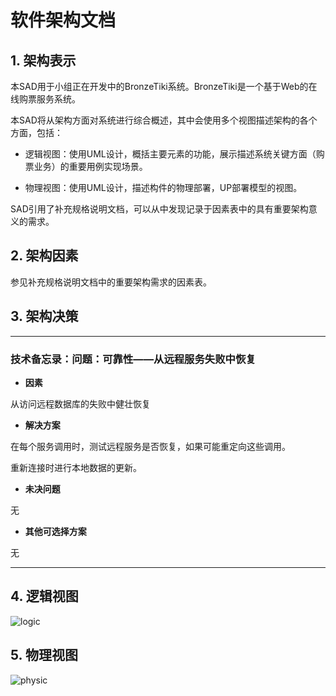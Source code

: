 # 软件架构文档

## 1. 架构表示

本SAD用于小组正在开发中的BronzeTiki系统。BronzeTiki是一个基于Web的在线购票服务系统。

本SAD将从架构方面对系统进行综合概述，其中会使用多个视图描述架构的各个方面，包括：

* 逻辑视图：使用UML设计，概括主要元素的功能，展示描述系统关键方面（购票业务）的重要用例实现场景。

* 物理视图：使用UML设计，描述构件的物理部署，UP部署模型的视图。

SAD引用了补充规格说明文档，可以从中发现记录于因素表中的具有重要架构意义的需求。

## 2. 架构因素

参见补充规格说明文档中的重要架构需求的因素表。

## 3. 架构决策

---

### 技术备忘录：问题：可靠性——从远程服务失败中恢复

* **因素**

从访问远程数据库的失败中健壮恢复

* **解决方案**

在每个服务调用时，测试远程服务是否恢复，如果可能重定向这些调用。

重新连接时进行本地数据的更新。

* **未决问题**

无

* **其他可选择方案**

无

---

## 4. 逻辑视图

![logic](https://github.com/SYSU-BronzeTiki/Documents/blob/master/image/SAD/logic.png)

## 5. 物理视图

![physic](https://github.com/SYSU-BronzeTiki/Documents/blob/master/image/SAD/physic.png)